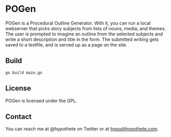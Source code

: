 # POGen

POGen is a Procedural Outline Generator. With it, you can run a local webserver that picks story subjects from lists of nouns, media, and themes. The user is prompted to imagine an outline from the selected subjects and write a short description and title in the form. The submitted writing gets saved to a textfile, and is served up as a page on the site.

## Build

```
go build main.go
```

## License

POGen is licensed under the GPL.

## Contact

You can reach me at @hypothete on Twitter or at hypo@hypothete.com.